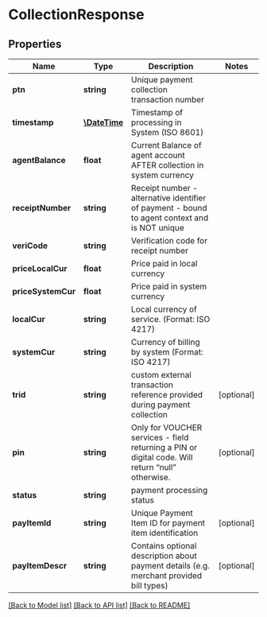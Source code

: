 # CollectionResponse

## Properties
Name | Type | Description | Notes
------------ | ------------- | ------------- | -------------
**ptn** | **string** | Unique payment collection transaction number | 
**timestamp** | [**\DateTime**](\DateTime.md) | Timestamp of processing in  System (ISO 8601) | 
**agentBalance** | **float** | Current Balance of agent account AFTER collection in system currency | 
**receiptNumber** | **string** | Receipt number - alternative identifier of payment - bound to agent context and is NOT unique | 
**veriCode** | **string** | Verification code for receipt number | 
**priceLocalCur** | **float** | Price paid in local currency | 
**priceSystemCur** | **float** | Price paid in system currency | 
**localCur** | **string** | Local currency of service. (Format: ISO 4217) | 
**systemCur** | **string** | Currency of billing by  system (Format: ISO 4217) | 
**trid** | **string** | custom external transaction reference provided during payment collection | [optional] 
**pin** | **string** | Only for VOUCHER services - field returning a PIN or digital code. Will return “null” otherwise. | [optional] 
**status** | **string** | payment processing status | 
**payItemId** | **string** | Unique  Payment Item ID for payment item identification | [optional] 
**payItemDescr** | **string** | Contains optional description about payment details (e.g. merchant provided bill types) | [optional] 

[[Back to Model list]](../../README.md#documentation-for-models) [[Back to API list]](../../README.md#documentation-for-api-endpoints) [[Back to README]](../../README.md)

